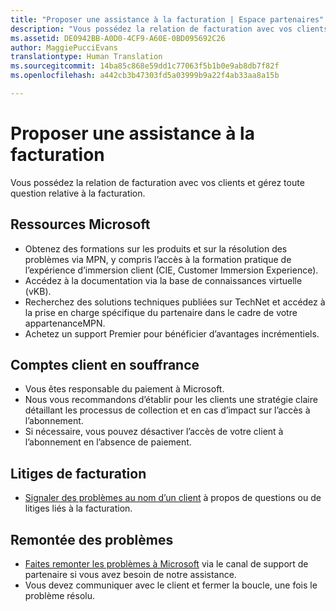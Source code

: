 ```yaml
---
title: "Proposer une assistance à la facturation | Espace partenaires"
description: "Vous possédez la relation de facturation avec vos clients et gérez toute question relative à la facturation."
ms.assetid: DE0942BB-A0D0-4CF9-A60E-0BD095692C26
author: MaggiePucciEvans
translationtype: Human Translation
ms.sourcegitcommit: 14ba85c868e59dd1c77063f5b1b0e9ab8db7f82f
ms.openlocfilehash: a442cb3b47303fd5a03999b9a22f4ab33aa8a15b

---
```


# Proposer une assistance à la facturation


Vous possédez la relation de facturation avec vos clients et gérez toute question relative à la facturation.

## <a href="" id="microsoftresources"></a>Ressources Microsoft


-   Obtenez des formations sur les produits et sur la résolution des problèmes via MPN, y compris l’accès à la formation pratique de l’expérience d’immersion client (CIE, Customer Immersion Experience).
-   Accédez à la documentation via la base de connaissances virtuelle (vKB).
-   Recherchez des solutions techniques publiées sur TechNet et accédez à la prise en charge spécifique du partenaire dans le cadre de votre appartenanceMPN.
-   Achetez un support Premier pour bénéficier d’avantages incrémentiels.

## <a href="" id="delinquentcustomeraccounts"></a>Comptes client en souffrance


-   Vous êtes responsable du paiement à Microsoft.
-   Nous vous recommandons d’établir pour les clients une stratégie claire détaillant les processus de collection et en cas d’impact sur l’accès à l’abonnement.
-   Si nécessaire, vous pouvez désactiver l’accès de votre client à l’abonnement en l’absence de paiement.

## <a href="" id="billingdisputes"></a>Litiges de facturation


-   [Signaler des problèmes au nom d’un client](report-problems-on-behalf-of-a-customer.md) à propos de questions ou de litiges liés à la facturation.

## <a href="" id="escalatingissues"></a>Remontée des problèmes


-   [Faites remonter les problèmes à Microsoft](escalate-problems-to-microsoft.md) via le canal de support de partenaire si vous avez besoin de notre assistance.
-   Vous devez communiquer avec le client et fermer la boucle, une fois le problème résolu.

 

 






<!--HONumber=Nov16_HO4-->


